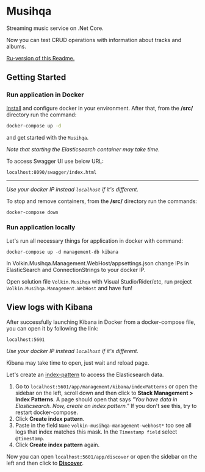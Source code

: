 # Musihqa

Streaming music service on .Net Core.

Now you can test CRUD operations with information about tracks and albums.

[Ru-version of this Readme.](READMERU.md)

## Getting Started

### Run application in Docker

 [Install](https://docs.docker.com/desktop/) and configure docker in your environment. After that, from the **/src/** directory run the command:

~~~bash
docker-compose up -d
~~~

and get started with the `Musihqa`.

*Note that starting the Elasticsearch container may take time.*

To access Swagger UI use below URL:

~~~
localhost:8090/swagger/index.html
~~~

---

*Use your docker IP instead `localhost` if it's different.* 

To stop and remove containers, from the **/src/** directory run the commands:

~~~
docker-compose down
~~~

### Run application locally

Let's run all necessary things for application in docker with command:

~~~
docker-compose up -d management-db kibana
~~~

In Volkin.Musihqa.Management.WebHost/appsettings.json change IPs in ElasticSearch and ConnectionStrings to your docker IP.

Open solution file `Volkin.Musihqa` with Visual Studio/Rider/etc, run project `Volkin.Musihqa.Management.WebHost` and have fun!

## View logs with Kibana

After successfully launching Kibana in Docker from a docker-compose file, you can open it by following the link:

~~~
localhost:5601
~~~

*Use your docker IP instead `localhost` if it's different.*

Kibana may take time to open, just wait and reload page.

Let's create an [index-pattern](https://www.elastic.co/guide/en/kibana/7.17/index-patterns.html#index-patterns) to access the Elasticsearch data.

1. Go to `localhost:5601/app/management/kibana/indexPatterns` or open the sidebar on the left, scroll down and then click to **Stack Management > Index Patterns**. A page should open that says *"You have data in Elasticsearch. Now, create an index pattern."* If you don't see this, try to restart docker-compose.
2. Click **Create index pattern**.
3. Paste in the field `Name` `volkin-musihqa-management-webhost*` too see all logs that index matches this mask. In the `Timestamp field` select `@timestamp`. 
4. Click **Create index pattern** again.

Now you can open `localhost:5601/app/discover` or open the sidebar on the left and then click to [**Discover**](https://www.elastic.co/guide/en/kibana/current/discover.html).

